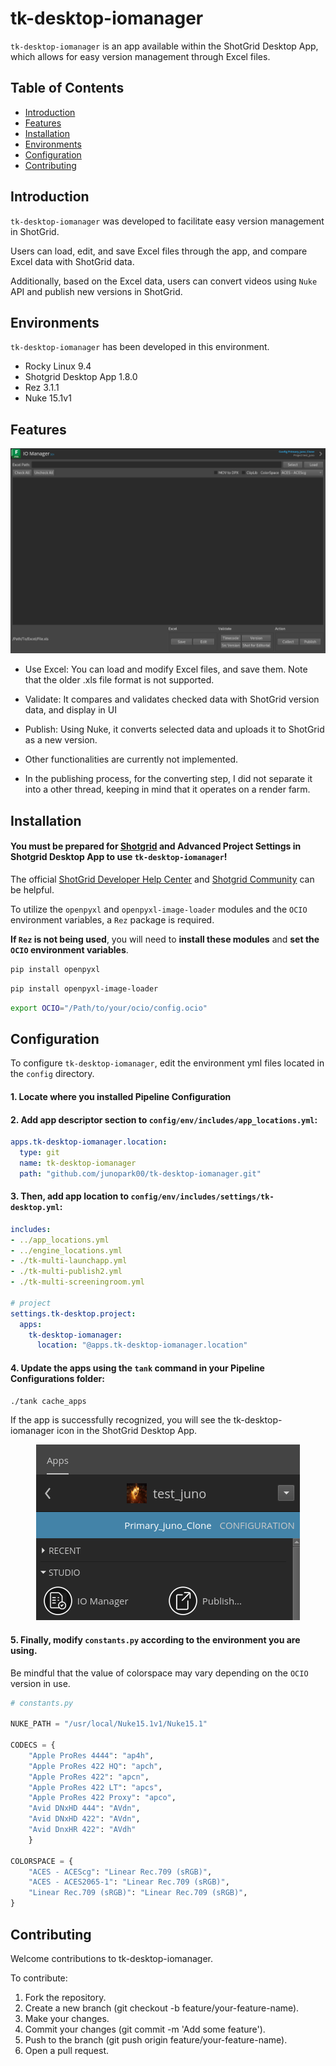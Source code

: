 # tk-desktop-iomanager

`tk-desktop-iomanager` is an app available within the ShotGrid Desktop App, which allows for easy version management through Excel files.

## Table of Contents

- [Introduction](#introduction)
- [Features](#features)
- [Installation](#installation)
- [Environments](#environments)
- [Configuration](#configuration)
- [Contributing](#contributing)

## Introduction
`tk-desktop-iomanager` was developed to facilitate easy version management in ShotGrid. 

Users can load, edit, and save Excel files through the app, and compare Excel data with ShotGrid data.

Additionally, based on the Excel data, users can convert videos using `Nuke` API and publish new versions in ShotGrid.

## Environments
`tk-desktop-iomanager` has been developed in this environment.
- Rocky Linux 9.4
- Shotgrid Desktop App 1.8.0
- Rez 3.1.1
- Nuke 15.1v1

## Features
<p align="center">
  <img src="./resource/iomanager_main.png" alt="MainWindow" />
</p>

- Use Excel: You can load and modify Excel files, and save them. Note that the older .xls file format is not supported.

- Validate: It compares and validates checked data with ShotGrid version data, and display in UI

- Publish: Using Nuke, it converts selected data and uploads it to ShotGrid as a new version.

- Other functionalities are currently not implemented.

- In the publishing process, for the converting step, I did not separate it into a other thread, keeping in mind that it operates on a render farm.

## Installation

#### You must be prepared for [Shotgrid](https://shotgrid.autodesk.com/)  and Advanced Project Settings in Shotgrid Desktop App to use `tk-desktop-iomanager`!

The official [ShotGrid Developer Help Center](https://help.autodesk.com/view/SGDEV/ENU/) and [Shotgrid Community](https://community.shotgridsoftware.com/) can be helpful.

To utilize the `openpyxl` and `openpyxl-image-loader` modules and the `OCIO` environment variables, a `Rez` package is required.

**If `Rez` is not being used**, you will need to **install these modules** and **set the `OCIO` environment variables**.

```sh
pip install openpyxl
```
```sh
pip install openpyxl-image-loader
```
```sh
export OCIO="/Path/to/your/ocio/config.ocio"
```

## Configuration
To configure `tk-desktop-iomanager`, edit the environment yml files located in the `config` directory.

#### 1. Locate where you installed Pipeline Configuration

#### 2. Add app descriptor section to `config/env/includes/app_locations.yml`:

```yaml
apps.tk-desktop-iomanager.location:
  type: git
  name: tk-desktop-iomanager
  path: "github.com/junopark00/tk-desktop-iomanager.git"
```

#### 3. Then, add app location to `config/env/includes/settings/tk-desktop.yml`:

```yaml
includes:
- ../app_locations.yml
- ../engine_locations.yml
- ./tk-multi-launchapp.yml
- ./tk-multi-publish2.yml
- ./tk-multi-screeningroom.yml

# project
settings.tk-desktop.project:
  apps:
    tk-desktop-iomanager:
      location: "@apps.tk-desktop-iomanager.location"
```

#### 4. Update the apps using the `tank` command in your Pipeline Configurations folder:

```sh
./tank cache_apps
```

If the app is successfully recognized, you will see the tk-desktop-iomanager icon in the ShotGrid Desktop App.
<p align="center">
  <img src="./resource/sg_desktop.png" alt="ShotGrid Desktop App Icon" />
</p>

#### 5. Finally, modify `constants.py` according to the environment you are using. 

Be mindful that the value of colorspace may vary depending on the `OCIO` version in use.
```python
# constants.py

NUKE_PATH = "/usr/local/Nuke15.1v1/Nuke15.1"

CODECS = {
    "Apple ProRes 4444": "ap4h",
    "Apple ProRes 422 HQ": "apch",
    "Apple ProRes 422": "apcn",
    "Apple ProRes 422 LT": "apcs",
    "Apple ProRes 422 Proxy": "apco",
    "Avid DNxHD 444": "AVdn",
    "Avid DNxHD 422": "AVdn",
    "Avid DnxHR 422": "AVdh"
    }

COLORSPACE = {
    "ACES - ACEScg": "Linear Rec.709 (sRGB)",
    "ACES - ACES2065-1": "Linear Rec.709 (sRGB)",
    "Linear Rec.709 (sRGB)": "Linear Rec.709 (sRGB)",
}
```

## Contributing
Welcome contributions to tk-desktop-iomanager.

To contribute:
1. Fork the repository.
2. Create a new branch (git checkout -b feature/your-feature-name).
3. Make your changes.
4. Commit your changes (git commit -m 'Add some feature').
5. Push to the branch (git push origin feature/your-feature-name).
6. Open a pull request.
